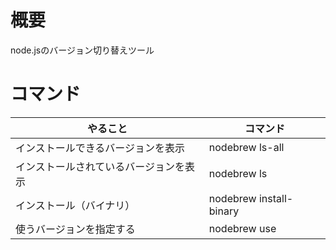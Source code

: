 
# 概要
node.jsのバージョン切り替えツール

# コマンド
| やること                               | コマンド                          |
|----------------------------------------|-----------------------------------|
| インストールできるバージョンを表示     | nodebrew ls-all                   |
| インストールされているバージョンを表示 | nodebrew ls                       |
| インストール（バイナリ）               | nodebrew install-binary <version> |
| 使うバージョンを指定する               | nodebrew use <version>            |
